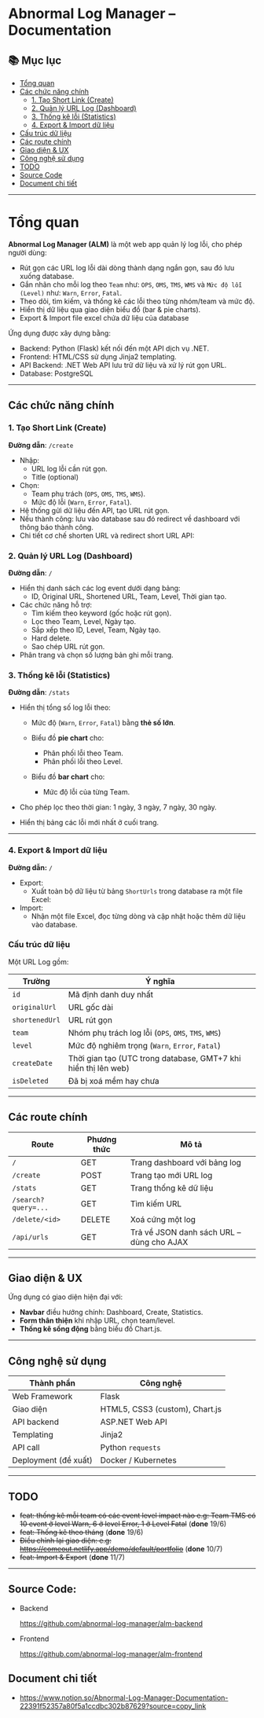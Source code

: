 # Abnormal Log Manager – Documentation
## 📚 Mục lục

- [Tổng quan](#tổng-quan)
- [Các chức năng chính](#các-chức-năng-chính)
  - [1. Tạo Short Link (Create)](#1-tạo-short-link-create)
  - [2. Quản lý URL Log (Dashboard)](#2-quản-lý-url-log-dashboard)
  - [3. Thống kê lỗi (Statistics)](#3-thống-kê-lỗi-statistics)
  - [4. Export & Import dữ liệu](#4-export--import-dữ-liệu)
- [Cấu trúc dữ liệu](#cấu-trúc-dữ-liệu)
- [Các route chính](#các-route-chính)
- [Giao diện & UX](#giao-diện--ux)
- [Công nghệ sử dụng](#công-nghệ-sử-dụng)
- [TODO](#todo)
- [Source Code](#source-code)
- [Document chi tiết](#document-chi-tiết)

---
# Tổng quan

**Abnormal Log Manager (ALM)** là một web app quản lý log lỗi, cho phép người dùng:

- Rút gọn các URL log lỗi dài dòng thành dạng ngắn gọn, sau đó lưu xuống database.
- Gắn nhãn cho mỗi log theo `Team` như: `OPS`, `OMS`, `TMS`, `WMS` và `Mức độ lỗi (Level)` như: `Warn`, `Error`, `Fatal`.
- Theo dõi, tìm kiếm, và thống kê các lỗi theo từng nhóm/team và mức độ.
- Hiển thị dữ liệu qua giao diện biểu đồ (bar & pie charts).
- Export & Import file excel chứa dữ liệu của database

Ứng dụng được xây dựng bằng:

- Backend: Python (Flask) kết nối đến một API dịch vụ .NET.
- Frontend: HTML/CSS sử dụng Jinja2 templating.
- API Backend: .NET Web API lưu trữ dữ liệu và xử lý rút gọn URL.
- Database: PostgreSQL

---

## Các chức năng chính

### 1. Tạo Short Link (Create)



**Đường dẫn**: `/create`

- Nhập:
    - URL log lỗi cần rút gọn.
    - Title (optional)
- Chọn:
    - Team phụ trách (`OPS`, `OMS`, `TMS`, `WMS`).
    - Mức độ lỗi (`Warn`, `Error`, `Fatal`).
- Hệ thống gửi dữ liệu đến API, tạo URL rút gọn.
- Nếu thành công: lưu vào database sau đó redirect về dashboard với thông báo thành công.
- Chi tiết cơ chế shorten URL và redirect short URL API:
    
    
    

### 2. Quản lý URL Log (Dashboard)



**Đường dẫn**: `/`

- Hiển thị danh sách các log event dưới dạng bảng:
    - ID, Original URL, Shortened URL, Team, Level, Thời gian tạo.
- Các chức năng hỗ trợ:
    - Tìm kiếm theo keyword (gốc hoặc rút gọn).
    - Lọc theo Team, Level, Ngày tạo.
    - Sắp xếp theo ID, Level, Team, Ngày tạo.
    - Hard delete.
    - Sao chép URL rút gọn.
- Phân trang và chọn số lượng bản ghi mỗi trang.

### 3. Thống kê lỗi (Statistics)

**Đường dẫn**: `/stats`

- Hiển thị tổng số log lỗi theo:
    - Mức độ (`Warn`, `Error`, `Fatal`) bằng **thẻ số lớn**.
    
    
    
    - Biểu đồ **pie chart** cho:
        - Phân phối lỗi theo Team.
        - Phân phối lỗi theo Level.
    
    
    
    - Biểu đồ **bar chart** cho:
        - Mức độ lỗi của từng Team.
    
    
    
- Cho phép lọc theo thời gian: 1 ngày, 3 ngày, 7 ngày, 30 ngày.
    
    
    
- Hiển thị bảng các lỗi mới nhất ở cuối trang.



---

### 4. Export & Import dữ liệu



**Đường dẫn:** `/`

- Export:
    - Xuất toàn bộ dữ liệu từ bảng `ShortUrls` trong database ra một file Excel:
- Import:
    - Nhận một file Excel, đọc từng dòng và cập nhật hoặc thêm dữ liệu vào database.

### Cấu trúc dữ liệu

Một URL Log gồm:

| Trường | Ý nghĩa |
| --- | --- |
| `id` | Mã định danh duy nhất |
| `originalUrl` | URL gốc dài |
| `shortenedUrl` | URL rút gọn |
| `team` | Nhóm phụ trách log lỗi (`OPS`, `OMS`, `TMS`, `WMS`) |
| `level` | Mức độ nghiêm trọng (`Warn`, `Error`, `Fatal`) |
| `createDate` | Thời gian tạo (UTC trong database, GMT+7 khi hiển thị lên web) |
| `isDeleted` | Đã bị xoá mềm hay chưa |

---

## Các route chính

| Route | Phương thức | Mô tả |
| --- | --- | --- |
| `/` | GET | Trang dashboard với bảng log |
| `/create` | POST | Trang tạo mới URL log |
| `/stats` | GET | Trang thống kê dữ liệu |
| `/search?query=...` | GET | Tìm kiếm URL |
| `/delete/<id>` | DELETE | Xoá cứng một log |
| `/api/urls` | GET | Trả về JSON danh sách URL – dùng cho AJAX |

---

## Giao diện & UX

Ứng dụng có giao diện hiện đại với:

- **Navbar** điều hướng chính: Dashboard, Create, Statistics.
- **Form thân thiện** khi nhập URL, chọn team/level.
- **Thống kê sống động** bằng biểu đồ Chart.js.

---

## Công nghệ sử dụng

| Thành phần | Công nghệ |
| --- | --- |
| Web Framework | Flask |
| Giao diện | HTML5, CSS3 (custom), Chart.js |
| API backend | ASP.NET Web API |
| Templating | Jinja2 |
| API call | Python `requests` |
| Deployment (đề xuất) | Docker / Kubernetes |

---

## TODO

- ~~feat: thống kê mỗi team có các event level impact nào
e.g: Team TMS có 10 event ở level Warn, 6 ở level Error, 1 ở Level Fatal~~ (**done** 19/6)
- ~~feat: Thống kê theo tháng~~ (**done** 19/6)
- ~~Điều chỉnh lại giao diện: e.g: https://comeout.netlify.app/demo/default/portfolio~~ (**done** 10/7)
- ~~feat: Import & Export~~ (**done** 11/7)

---

## Source Code:

- Backend
    
    https://github.com/abnormal-log-manager/alm-backend
    
- Frontend
    
    https://github.com/abnormal-log-manager/alm-frontend

## Document chi tiết
- https://www.notion.so/Abnormal-Log-Manager-Documentation-22391f52357a80f5a1ccdbc302b87629?source=copy_link
